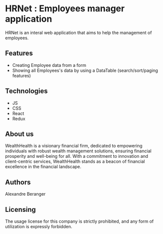 # HRNet : Employees manager application

HRNet is an interal web application that aims to help the management of employees.

## Features

- Creating Employee data from a form
- Showing all Employees's data by using a DataTable (search/sort/paging features)

## Technologies
- JS
- CSS 
- React
- Redux

## About us

WealthHealth is a visionary financial firm, dedicated to empowering individuals with robust wealth management solutions, ensuring financial prosperity and well-being for all.
With a commitment to innovation and client-centric services, WealthHealth stands as a beacon of financial excellence in the financial landscape.

## Authors

Alexandre Beranger

## Licensing

The usage license for this company is strictly prohibited, and any form of utilization is expressly forbidden.